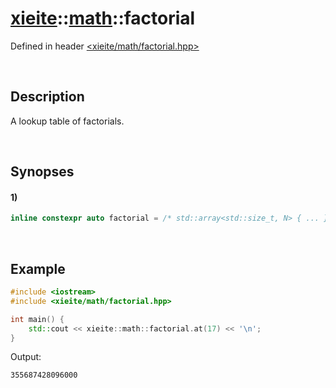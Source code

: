 # [xieite](../../xieite.md)\:\:[math](../../math.md)\:\:factorial
Defined in header [<xieite/math/factorial.hpp>](../../../include/xieite/math/factorial.hpp)

&nbsp;

## Description
A lookup table of factorials.

&nbsp;

## Synopses
#### 1)
```cpp
inline constexpr auto factorial = /* std::array<std::size_t, N> { ... } */
```

&nbsp;

## Example
```cpp
#include <iostream>
#include <xieite/math/factorial.hpp>

int main() {
    std::cout << xieite::math::factorial.at(17) << '\n';
}
```
Output:
```
355687428096000
```
